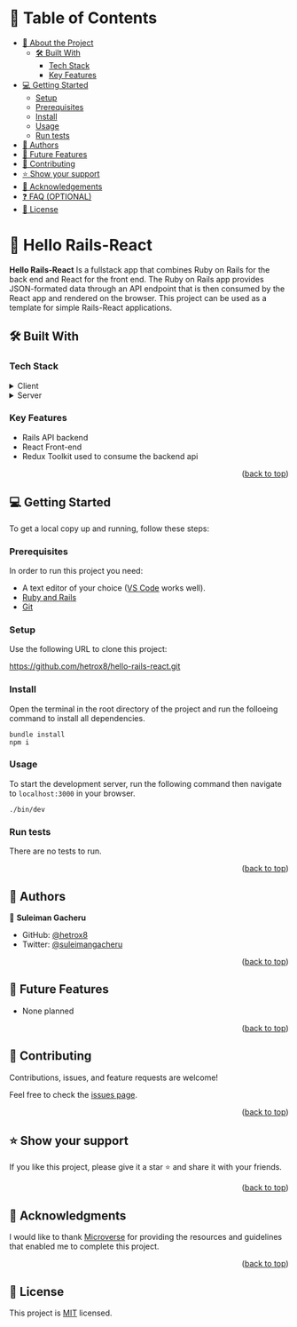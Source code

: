 <a name="readme-top"></a>

<div align="center">

</div>


# 📗 Table of Contents

- [📖 About the Project](#about-project)
  - [🛠 Built With](#built-with)
    - [Tech Stack](#tech-stack)
    - [Key Features](#key-features)
- [💻 Getting Started](#getting-started)
  - [Setup](#setup)
  - [Prerequisites](#prerequisites)
  - [Install](#install)
  - [Usage](#usage)
  - [Run tests](#run-tests)
- [👥 Authors](#authors)
- [🔭 Future Features](#future-features)
- [🤝 Contributing](#contributing)
- [⭐️ Show your support](#support)
- [🙏 Acknowledgements](#acknowledgements)
- [❓ FAQ (OPTIONAL)](#faq)
- [📝 License](#license)

# 📖 Hello Rails-React <a name="about-project"></a>

**Hello Rails-React** Is a fullstack app that combines Ruby on Rails for the back end and React for the front end. The Ruby on Rails app provides JSON-formated data through an API endpoint that is then consumed by the React app and rendered on the browser. This project can be used as a template for simple Rails-React applications.

## 🛠 Built With <a name="built-with"></a>

### Tech Stack <a name="tech-stack"></a>
  <details>
  <summary>Client</summary>
      <ul>
        <li><a href="https://react.dev/">React</a></li>
        <li><a href="https://react-redux.js.org/">React-Redux</a></li>
        <li><a href="https://redux-toolkit.js.org/">Redux Toolkit</a></li>
      </ul>
  </details>

  <details>
  - <summary>Server</summary>
      <ul>
        <li><a href="https://guides.rubyonrails.org/">Ruby on Rails</a></li>
        <li><a href="https://www.postgresql.org/docs/">PostgreSQL</a></li>
      </ul>
  </details>

### Key Features <a name="key-features"></a>

- Rails API backend
- React Front-end
- Redux Toolkit used to consume the backend api

<p align="right">(<a href="#readme-top">back to top</a>)</p>

## 💻 Getting Started <a name="getting-started"></a>

To get a local copy up and running, follow these steps:

### Prerequisites

In order to run this project you need:
  - A text editor of your choice ([VS Code](https://code.visualstudio.com/download) works well).
  - [Ruby and Rails](https://gorails.com/setup/windows/10)
  - [Git](https://git-scm.com/book/en/v2/Getting-Started-Installing-Git)

### Setup

Use the following URL to clone this project:

   https://github.com/hetrox8/hello-rails-react.git


### Install
Open the terminal in the root directory of the project and run the folloeing command to install all dependencies.

    bundle install
    npm i


### Usage
To start the development server, run the following command then navigate to `localhost:3000` in your browser.

    ./bin/dev


### Run tests
There are no tests to run.

<p align="right">(<a href="#readme-top">back to top</a>)</p>


## 👥 Authors <a name="authors"></a>

👤 **Suleiman Gacheru**

- GitHub: [@hetrox8](https://github.com/hetrox8)
- Twitter: [@suleimangacheru](https://twitter.com/suleimangacheru)



<p align="right">(<a href="#readme-top">back to top</a>)</p>


## 🔭 Future Features <a name="future-features"></a>

- None planned


<p align="right">(<a href="#readme-top">back to top</a>)</p>

## 🤝 Contributing <a name="contributing"></a>

Contributions, issues, and feature requests are welcome!

Feel free to check the [issues page](https://github.com/hetrox8/hello-rails-react/issues).

<p align="right">(<a href="#readme-top">back to top</a>)</p>

## ⭐️ Show your support <a name="support"></a>

 
  If you like this project, please give it a star ⭐️ and share it with your friends.

<p align="right">(<a href="#readme-top">back to top</a>)</p>


## 🙏 Acknowledgments <a name="acknowledgements"></a>

I would like to thank  <a href="https://www.microverse.org/">Microverse</a> for providing the resources and guidelines that enabled me to complete this project.

<p align="right">(<a href="#readme-top">back to top</a>)</p>



## 📝 License <a name="license"></a>

This project is [MIT](./LICENSE) licensed.
